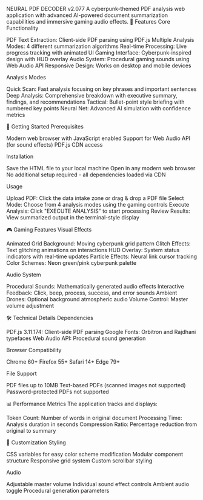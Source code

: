 NEURAL PDF DECODER v2.077
A cyberpunk-themed PDF analysis web application with advanced AI-powered document summarization capabilities and immersive gaming audio effects.
🎯 Features
Core Functionality

PDF Text Extraction: Client-side PDF parsing using PDF.js
Multiple Analysis Modes: 4 different summarization algorithms
Real-time Processing: Live progress tracking with animated UI
Gaming Interface: Cyberpunk-inspired design with HUD overlay
Audio System: Procedural gaming sounds using Web Audio API
Responsive Design: Works on desktop and mobile devices

Analysis Modes

Quick Scan: Fast analysis focusing on key phrases and important sentences
Deep Analysis: Comprehensive breakdown with executive summary, findings, and recommendations
Tactical: Bullet-point style briefing with numbered key points
Neural Net: Advanced AI simulation with confidence metrics

🚀 Getting Started
Prerequisites

Modern web browser with JavaScript enabled
Support for Web Audio API (for sound effects)
PDF.js CDN access

Installation

Save the HTML file to your local machine
Open in any modern web browser
No additional setup required - all dependencies loaded via CDN

Usage

Upload PDF: Click the data intake zone or drag & drop a PDF file
Select Mode: Choose from 4 analysis modes using the gaming controls
Execute Analysis: Click "EXECUTE ANALYSIS" to start processing
Review Results: View summarized output in the terminal-style display

🎮 Gaming Features
Visual Effects

Animated Grid Background: Moving cyberpunk grid pattern
Glitch Effects: Text glitching animations on interactions
HUD Overlay: System status indicators with real-time updates
Particle Effects: Neural link cursor tracking
Color Schemes: Neon green/pink cyberpunk palette

Audio System

Procedural Sounds: Mathematically generated audio effects
Interactive Feedback: Click, beep, process, success, and error sounds
Ambient Drones: Optional background atmospheric audio
Volume Control: Master volume adjustment

🛠️ Technical Details
Dependencies

PDF.js 3.11.174: Client-side PDF parsing
Google Fonts: Orbitron and Rajdhani typefaces
Web Audio API: Procedural sound generation

Browser Compatibility

Chrome 60+
Firefox 55+
Safari 14+
Edge 79+

File Support

PDF files up to 10MB
Text-based PDFs (scanned images not supported)
Password-protected PDFs not supported

📊 Performance Metrics
The application tracks and displays:

Token Count: Number of words in original document
Processing Time: Analysis duration in seconds
Compression Ratio: Percentage reduction from original to summary

🎨 Customization
Styling

CSS variables for easy color scheme modification
Modular component structure
Responsive grid system
Custom scrollbar styling

Audio

Adjustable master volume
Individual sound effect controls
Ambient audio toggle
Procedural generation parameters
